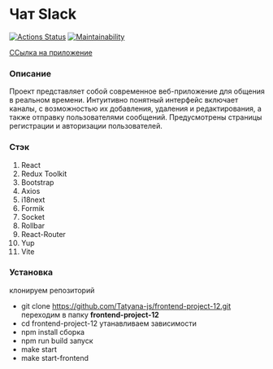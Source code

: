 # Чат Slack

[![Actions Status](https://github.com/Tatyana-js/frontend-project-12/actions/workflows/hexlet-check.yml/badge.svg)](https://github.com/Tatyana-js/frontend-project-12/actions)
[![Maintainability](https://api.codeclimate.com/v1/badges/482fed40b8cb3a5af80b/maintainability)](https://codeclimate.com/github/Tatyana-js/frontend-project-12/maintainability)

[ССылка на приложение](https://github.com/Tatyana-js/frontend-project-12)

### Описание
Проект представляет собой современное веб-приложение для общения в реальном времени. Интуитивно понятный интерфейс включает каналы, с возможностью их добавления, удаления и редактирования, а также отправку пользователями сообщений. 
Предусмотрены страницы регистрации и авторизации пользователей.

### Стэк
1. React 
2. Redux Toolkit
3. Bootstrap
4. Axios
5. i18next
6. Formik
7. Socket
8. Rollbar
9. React-Router
10. Yup
11. Vite

### Установка 
клонируем репозиторий
 - git clone https://github.com/Tatyana-js/frontend-project-12.git
переходим в папку **frontend-project-12**
 - cd frontend-project-12
утанавливаем зависимости
 - npm install
сборка
 - npm run build
запуск
 - make start
 - make start-frontend


